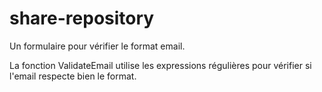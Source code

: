 # share-repository

Un formulaire pour vérifier le format email. 

La fonction ValidateEmail utilise les expressions régulières pour vérifier si l'email respecte bien le format.
